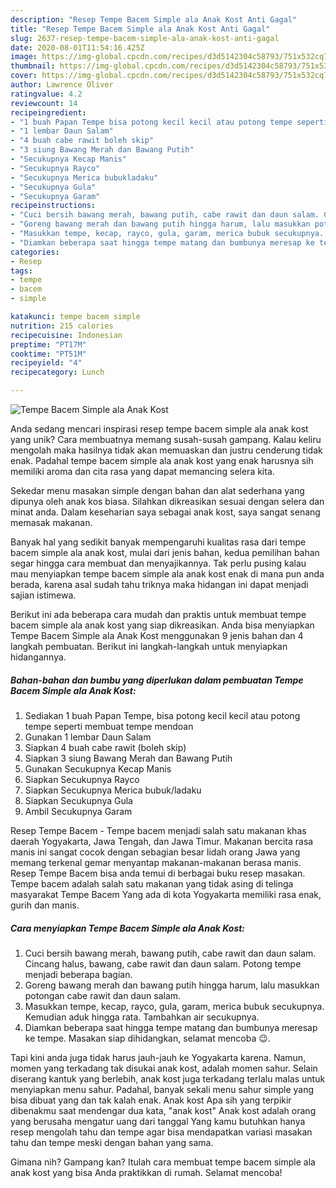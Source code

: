 ```yaml
---
description: "Resep Tempe Bacem Simple ala Anak Kost Anti Gagal"
title: "Resep Tempe Bacem Simple ala Anak Kost Anti Gagal"
slug: 2637-resep-tempe-bacem-simple-ala-anak-kost-anti-gagal
date: 2020-08-01T11:54:16.425Z
image: https://img-global.cpcdn.com/recipes/d3d5142304c58793/751x532cq70/tempe-bacem-simple-ala-anak-kost-foto-resep-utama.jpg
thumbnail: https://img-global.cpcdn.com/recipes/d3d5142304c58793/751x532cq70/tempe-bacem-simple-ala-anak-kost-foto-resep-utama.jpg
cover: https://img-global.cpcdn.com/recipes/d3d5142304c58793/751x532cq70/tempe-bacem-simple-ala-anak-kost-foto-resep-utama.jpg
author: Lawrence Oliver
ratingvalue: 4.2
reviewcount: 14
recipeingredient:
- "1 buah Papan Tempe bisa potong kecil kecil atau potong tempe seperti membuat tempe mendoan"
- "1 lembar Daun Salam"
- "4 buah cabe rawit boleh skip"
- "3 siung Bawang Merah dan Bawang Putih"
- "Secukupnya Kecap Manis"
- "Secukupnya Rayco"
- "Secukupnya Merica bubukladaku"
- "Secukupnya Gula"
- "Secukupnya Garam"
recipeinstructions:
- "Cuci bersih bawang merah, bawang putih, cabe rawit dan daun salam. Cincang halus, bawang, cabe rawit dan daun salam. Potong tempe menjadi beberapa bagian."
- "Goreng bawang merah dan bawang putih hingga harum, lalu masukkan potongan cabe rawit dan daun salam."
- "Masukkan tempe, kecap, rayco, gula, garam, merica bubuk secukupnya. Kemudian aduk hingga rata. Tambahkan air secukupnya."
- "Diamkan beberapa saat hingga tempe matang dan bumbunya meresap ke tempe. Masakan siap dihidangkan, selamat mencoba 😉."
categories:
- Resep
tags:
- tempe
- bacem
- simple

katakunci: tempe bacem simple 
nutrition: 215 calories
recipecuisine: Indonesian
preptime: "PT17M"
cooktime: "PT51M"
recipeyield: "4"
recipecategory: Lunch

---
```



![Tempe Bacem Simple ala Anak Kost](https://img-global.cpcdn.com/recipes/d3d5142304c58793/751x532cq70/tempe-bacem-simple-ala-anak-kost-foto-resep-utama.jpg)

Anda sedang mencari inspirasi resep tempe bacem simple ala anak kost yang unik? Cara membuatnya memang susah-susah gampang. Kalau keliru mengolah maka hasilnya tidak akan memuaskan dan justru cenderung tidak enak. Padahal tempe bacem simple ala anak kost yang enak harusnya sih memiliki aroma dan cita rasa yang dapat memancing selera kita.

Sekedar menu masakan simple dengan bahan dan alat sederhana yang dipunya oleh anak kos biasa. Silahkan dikreasikan sesuai dengan selera dan minat anda. Dalam keseharian saya sebagai anak kost, saya sangat senang memasak makanan.

Banyak hal yang sedikit banyak mempengaruhi kualitas rasa dari tempe bacem simple ala anak kost, mulai dari jenis bahan, kedua pemilihan bahan segar hingga cara membuat dan menyajikannya. Tak perlu pusing kalau mau menyiapkan tempe bacem simple ala anak kost enak di mana pun anda berada, karena asal sudah tahu triknya maka hidangan ini dapat menjadi sajian istimewa.


Berikut ini ada beberapa cara mudah dan praktis untuk membuat tempe bacem simple ala anak kost yang siap dikreasikan. Anda bisa menyiapkan Tempe Bacem Simple ala Anak Kost menggunakan 9 jenis bahan dan 4 langkah pembuatan. Berikut ini langkah-langkah untuk menyiapkan hidangannya.

<!--inarticleads1-->

##### Bahan-bahan dan bumbu yang diperlukan dalam pembuatan Tempe Bacem Simple ala Anak Kost:

1. Sediakan 1 buah Papan Tempe, bisa potong kecil kecil atau potong tempe seperti membuat tempe mendoan
1. Gunakan 1 lembar Daun Salam
1. Siapkan 4 buah cabe rawit (boleh skip)
1. Siapkan 3 siung Bawang Merah dan Bawang Putih
1. Gunakan Secukupnya Kecap Manis
1. Siapkan Secukupnya Rayco
1. Siapkan Secukupnya Merica bubuk/ladaku
1. Siapkan Secukupnya Gula
1. Ambil Secukupnya Garam


Resep Tempe Bacem - Tempe bacem menjadi salah satu makanan khas daerah Yogyakarta, Jawa Tengah, dan Jawa Timur. Makanan bercita rasa manis ini sangat cocok dengan sebagian besar lidah orang Jawa yang memang terkenal gemar menyantap makanan-makanan berasa manis. Resep Tempe Bacem bisa anda temui di berbagai buku resep masakan. Tempe bacem adalah salah satu makanan yang tidak asing di telinga masyarakat Tempe Bacem Yang ada di kota Yogyakarta memiliki rasa enak, gurih dan manis. 

<!--inarticleads2-->

##### Cara menyiapkan Tempe Bacem Simple ala Anak Kost:

1. Cuci bersih bawang merah, bawang putih, cabe rawit dan daun salam. Cincang halus, bawang, cabe rawit dan daun salam. Potong tempe menjadi beberapa bagian.
1. Goreng bawang merah dan bawang putih hingga harum, lalu masukkan potongan cabe rawit dan daun salam.
1. Masukkan tempe, kecap, rayco, gula, garam, merica bubuk secukupnya. Kemudian aduk hingga rata. Tambahkan air secukupnya.
1. Diamkan beberapa saat hingga tempe matang dan bumbunya meresap ke tempe. Masakan siap dihidangkan, selamat mencoba 😉.


Tapi kini anda juga tidak harus jauh-jauh ke Yogyakarta karena. Namun, momen yang terkadang tak disukai anak kost, adalah momen sahur. Selain diserang kantuk yang berlebih, anak kost juga terkadang terlalu malas untuk menyiapkan menu sahur. Padahal, banyak sekali menu sahur simple yang bisa dibuat yang dan tak kalah enak. Anak kost Apa sih yang terpikir dibenakmu saat mendengar dua kata, &#34;anak kost&#34; Anak kost adalah orang yang berusaha mengatur uang dari tanggal Yang kamu butuhkan hanya resep mengolah tahu dan tempe agar bisa mendapatkan variasi masakan tahu dan tempe meski dengan bahan yang sama. 

Gimana nih? Gampang kan? Itulah cara membuat tempe bacem simple ala anak kost yang bisa Anda praktikkan di rumah. Selamat mencoba!
